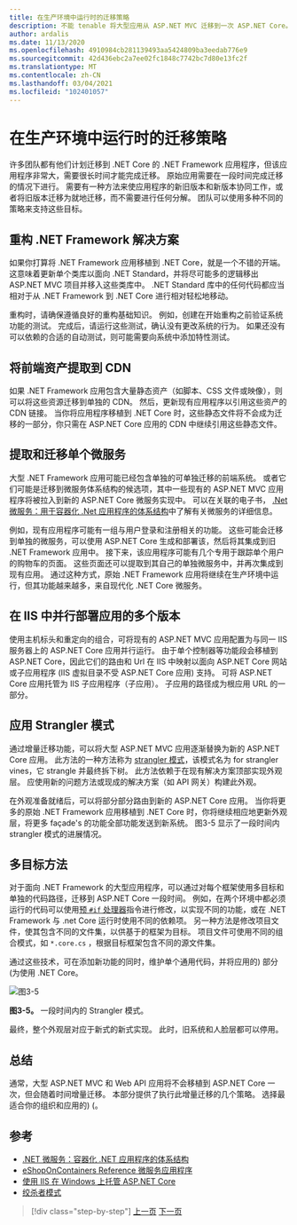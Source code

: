 ```yaml
---
title: 在生产环境中运行时的迁移策略
description: 不能 tenable 将大型应用从 ASP.NET MVC 迁移到一次 ASP.NET Core。 了解将应用程序迁移到 ASP.NET Core，同时使其在现有用户的工作和生产环境中运行的策略。
author: ardalis
ms.date: 11/13/2020
ms.openlocfilehash: 4910984cb281139493aa5424809ba3eedab776e9
ms.sourcegitcommit: 42d436ebc2a7ee02fc1848c7742bc7d80e13fc2f
ms.translationtype: MT
ms.contentlocale: zh-CN
ms.lasthandoff: 03/04/2021
ms.locfileid: "102401057"
---
```

# <a name="strategies-for-migrating-while-running-in-production"></a>在生产环境中运行时的迁移策略

许多团队都有他们计划迁移到 .NET Core 的 .NET Framework 应用程序，但该应用程序非常大，需要很长时间才能完成迁移。 原始应用需要在一段时间完成迁移的情况下进行。 需要有一种方法来使应用程序的新旧版本和新版本协同工作，或者将旧版本迁移为就地迁移，而不需要进行任何分解。 团队可以使用多种不同的策略来支持这些目标。

## <a name="refactor-the-net-framework-solution"></a>重构 .NET Framework 解决方案

如果你打算将 .NET Framework 应用移植到 .NET Core，就是一个不错的开端。 这意味着更新单个类库以面向 .NET Standard，并将尽可能多的逻辑移出 ASP.NET MVC 项目并移入这些类库中。 .NET Standard 库中的任何代码都应当相对于从 .NET Framework 到 .NET Core 进行相对轻松地移动。

重构时，请确保遵循良好的重构基础知识。 例如，创建在开始重构之前验证系统功能的测试。 完成后，请运行这些测试，确认没有更改系统的行为。 如果还没有可以依赖的合适的自动测试，则可能需要向系统中添加特性测试。

## <a name="extract-front-end-assets-to-a-cdn"></a>将前端资产提取到 CDN

如果 .NET Framework 应用包含大量静态资产（如脚本、CSS 文件或映像），则可以将这些资源迁移到单独的 CDN。 然后，更新现有应用程序以引用这些资产的 CDN 链接。 当你将应用程序移植到 .NET Core 时，这些静态文件将不会成为迁移的一部分，你只需在 ASP.NET Core 应用的 CDN 中继续引用这些静态文件。

## <a name="extract-and-migrate-individual-microservices"></a>提取和迁移单个微服务

大型 .NET Framework 应用可能已经包含单独的可单独迁移的前端系统。 或者它们可能是迁移到微服务体系结构的候选项，其中一些现有的 ASP.NET MVC 应用程序将被拉入到新的 ASP.NET Core 微服务实现中。 可以在关联的电子书， [.Net 微服务：用于容器化 .Net 应用程序的体系结构](https://aka.ms/microservicesebook)中了解有关微服务的详细信息。

例如，现有应用程序可能有一组与用户登录和注册相关的功能。 这些可能会迁移到单独的微服务，可以使用 ASP.NET Core 生成和部署该，然后将其集成到旧 .NET Framework 应用中。 接下来，该应用程序可能有几个专用于跟踪单个用户的购物车的页面。 这些页面还可以提取到其自己的单独微服务中，并再次集成到现有应用。 通过这种方式，原始 .NET Framework 应用将继续在生产环境中运行，但其功能越来越多，来自现代化 .NET Core 微服务。

## <a name="deploy-multiple-versions-of-the-app-side-by-side-in-iis"></a>在 IIS 中并行部署应用的多个版本

使用主机标头和重定向的组合，可将现有的 ASP.NET MVC 应用配置为与同一 IIS 服务器上的 ASP.NET Core 应用并行运行。 由于单个控制器等功能段会移植到 ASP.NET Core，因此它们的路由和 Url 在 IIS 中映射以面向 ASP.NET Core 网站或子应用程序 (IIS 虚拟目录不受 ASP.NET Core 应用) 支持。 可将 ASP.NET Core 应用托管为 IIS 子应用程序（子应用）。 子应用的路径成为根应用 URL 的一部分。

## <a name="apply-the-strangler-pattern"></a>应用 Strangler 模式

通过增量迁移功能，可以将大型 ASP.NET MVC 应用逐渐替换为新的 ASP.NET Core 应用。 此方法的一种方法称为 [strangler 模式](/azure/architecture/patterns/strangler)，该模式名为 for strangler vines，它 strangle 并最终拆下树。 此方法依赖于在现有解决方案顶部实现外观层。 应使用新的问题方法或现成的解决方案（如 API 网关）构建此外观。

在外观准备就绪后，可以将部分部分路由到新的 ASP.NET Core 应用。 当你将更多的原始 .NET Framework 应用移植到 .NET Core 时，你将继续相应地更新外观层，将更多 façade's 的功能全部功能发送到新系统。 图3-5 显示了一段时间内 strangler 模式的进展情况。

## <a name="multi-targeting-approaches"></a>多目标方法

对于面向 .NET Framework 的大型应用程序，可以通过对每个框架使用多目标和单独的代码路径，迁移到 ASP.NET Core 一段时间。 例如，在两个环境中都必须运行的代码可以使用[预 `#if` 处理器](../../csharp/language-reference/preprocessor-directives/preprocessor-if.md)指令进行修改，以实现不同的功能，或在 .NET Framework 与 .net Core 运行时使用不同的依赖项。 另一种方法是修改项目文件，使其包含不同的文件集，以供基于的框架为目标。 项目文件可使用不同的组合模式，如 `*.core.cs` ，根据目标框架包含不同的源文件集。

通过这些技术，可在添加新功能的同时，维护单个通用代码，并将应用的) 部分 (为使用 .NET Core。

![图3-5](media/Figure3-5.png)

**图3-5。** 一段时间内的 Strangler 模式。

最终，整个外观层对应于新式的新式实现。 此时，旧系统和人脸层都可以停用。

## <a name="summary"></a>总结

通常，大型 ASP.NET MVC 和 Web API 应用将不会移植到 ASP.NET Core 一次，但会随着时间增量迁移。 本部分提供了执行此增量迁移的几个策略。 选择最适合你的组织和应用的)  (。

## <a name="references"></a>参考

- [.NET 微服务：容器化 .NET 应用程序的体系结构](https://aka.ms/microservicesebook)
- [eShopOnContainers Reference 微服务应用程序](https://github.com/dotnet-architecture/eShopOnContainers)
- [使用 IIS 在 Windows 上托管 ASP.NET Core](/aspnet/core/host-and-deploy/iis/)
- [绞杀者模式](/azure/architecture/patterns/strangler)

>[!div class="step-by-step"]
>[上一页](understand-update-dependencies.md)
>[下一页](example-migration-eshop.md)
